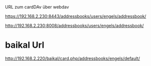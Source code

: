 ﻿
URL zum cardDAv über webdav 


https://192.168.2.230:8443/addressbooks/users/engels/addressbook/


http://192.168.2.230:8008/addressbooks/users/engels/addressbook/

# baikal Url

http://192.168.2.220/baikal/card.php/addressbooks/engels/default/



